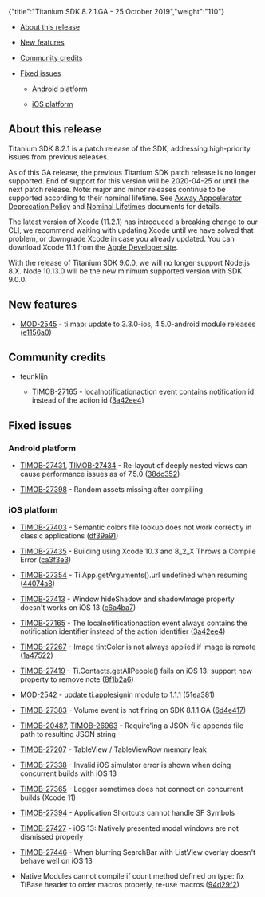 {"title":"Titanium SDK 8.2.1.GA - 25 October 2019","weight":"110"} 

*   [About this release](#Aboutthisrelease)
    
*   [New features](#Newfeatures)
    
*   [Community credits](#Communitycredits)
    
*   [Fixed issues](#Fixedissues)
    
    *   [Android platform](#Androidplatform)
        
    *   [iOS platform](#iOSplatform)
        

## About this release

Titanium SDK 8.2.1 is a patch release of the SDK, addressing high-priority issues from previous releases.

As of this GA release, the previous Titanium SDK patch release is no longer supported. End of support for this version will be 2020-04-25 or until the next patch release. Note: major and minor releases continue to be supported according to their nominal lifetime. See [Axway Appcelerator Deprecation Policy](/docs/appc/AMPLIFY_Appcelerator_Services_Overview/Axway_Appcelerator_Deprecation_Policy/) and [Nominal Lifetimes](/docs/appc/AMPLIFY_Appcelerator_Services_Overview/Axway_Appcelerator_Product_Lifecycle/#NominalLifetimes) documents for details.

The latest version of Xcode (11.2.1) has introduced a breaking change to our CLI, we recommend waiting with updating Xcode until we have solved that problem, or downgrade Xcode in case you already updated. You can download Xcode 11.1 from the [Apple Developer site](https://developer.apple.com).

With the release of Titanium SDK 9.0.0, we will no longer support Node.js 8.X. Node 10.13.0 will be the new minimum supported version with SDK 9.0.0.

## New features

*   [MOD-2545](https://jira.appcelerator.org/browse/MOD-2545) - ti.map: update to 3.3.0-ios, 4.5.0-android module releases ([e1156a0](https://github.com/appcelerator/titanium_mobile/commit/e1156a09c06a902826c03a5b3ffc2ef31e3c0811))
    

## Community credits

*   teunklijn
    
    *   [TIMOB-27165](https://jira.appcelerator.org/browse/TIMOB-27165) - localnotificationaction event contains notification id instead of the action id ([3a42ee4](https://github.com/appcelerator/titanium_mobile/commit/3a42ee478fd387db28e23c761527720d23c3ffea))
        

## Fixed issues

### Android platform

*   [TIMOB-27431](https://jira.appcelerator.org/browse/TIMOB-27431), [TIMOB-27434](https://jira.appcelerator.org/browse/TIMOB-27434) - Re-layout of deeply nested views can cause performance issues as of 7.5.0 ([38dc352](https://github.com/appcelerator/titanium_mobile/commit/38dc3523699fe3e1e81162aa564658365fd23126))
    
*   [TIMOB-27398](https://jira.appcelerator.org/browse/TIMOB-27398) - Random assets missing after compiling
    

### iOS platform

*   [TIMOB-27403](https://jira.appcelerator.org/browse/TIMOB-27403) - Semantic colors file lookup does not work correctly in classic applications ([df39a91](https://github.com/appcelerator/titanium_mobile/commit/df39a91fd4586f9e3dbcb12a70e607944b1128df))
    
*   [TIMOB-27435](https://jira.appcelerator.org/browse/TIMOB-27435) - Building using Xcode 10.3 and 8\_2\_X Throws a Compile Error ([ca3f3e3](https://github.com/appcelerator/titanium_mobile/commit/ca3f3e3d32dc5e64f9da9357da39029c5151ef41))
    
*   [TIMOB-27354](https://jira.appcelerator.org/browse/TIMOB-27354) - Ti.App.getArguments().url undefined when resuming ([44074a8](https://github.com/appcelerator/titanium_mobile/commit/44074a80683cb91ca3e7433fd066ad4f6a0f8f69))
    
*   [TIMOB-27413](https://jira.appcelerator.org/browse/TIMOB-27413) - Window hideShadow and shadowImage property doesn't works on iOS 13 ([c6a4ba7](https://github.com/appcelerator/titanium_mobile/commit/c6a4ba78c83aea52877c77becc583ad4e47ba7de))
    
*   [TIMOB-27165](https://jira.appcelerator.org/browse/TIMOB-27165) - The localnotificationaction event always contains the notification identifier instead of the action identifier ([3a42ee4](https://github.com/appcelerator/titanium_mobile/commit/3a42ee478fd387db28e23c761527720d23c3ffea))
    
*   [TIMOB-27267](https://jira.appcelerator.org/browse/TIMOB-27267) - Image tintColor is not always applied if image is remote ([1a47522](https://github.com/appcelerator/titanium_mobile/commit/1a4752270427cf0be5a40ecde564e21b2bdd18d2))
    
*   [TIMOB-27419](https://jira.appcelerator.org/browse/TIMOB-27419) - Ti.Contacts.getAllPeople() fails on iOS 13: support new property to remove note ([8f1b2a6](https://github.com/appcelerator/titanium_mobile/commit/8f1b2a6385b4839ae99b38897426c3a12ef76db9))
    
*   [MOD-2542](https://jira.appcelerator.org/browse/MOD-2542) - update ti.applesignin module to 1.1.1 ([51ea381](https://github.com/appcelerator/titanium_mobile/commit/51ea3817cef54b24b1e8cae1d0118195e4cb406d))
    
*   [TIMOB-27383](https://jira.appcelerator.org/browse/TIMOB-27383) - Volume event is not firing on SDK 8.1.1.GA ([6d4e417](https://github.com/appcelerator/titanium_mobile/commit/6d4e41741329d73b9bcd145b82924843b2a4b48d))
    
*   [TIMOB-20487](https://jira.appcelerator.org/browse/TIMOB-20487), [TIMOB-26963](https://jira.appcelerator.org/browse/TIMOB-26963) - Require'ing a JSON file appends file path to resulting JSON string
    
*   [TIMOB-27207](https://jira.appcelerator.org/browse/TIMOB-27207) - TableView / TableViewRow memory leak
    
*   [TIMOB-27338](https://jira.appcelerator.org/browse/TIMOB-27338) - Invalid iOS simulator error is shown when doing concurrent builds with iOS 13
    
*   [TIMOB-27365](https://jira.appcelerator.org/browse/TIMOB-27365) - Logger sometimes does not connect on concurrent builds (Xcode 11)
    
*   [TIMOB-27394](https://jira.appcelerator.org/browse/TIMOB-27394) - Application Shortcuts cannot handle SF Symbols
    
*   [TIMOB-27427](https://jira.appcelerator.org/browse/TIMOB-27427) - iOS 13: Natively presented modal windows are not dismissed properly
    
*   [TIMOB-27446](https://jira.appcelerator.org/browse/TIMOB-27446) - When blurring SearchBar with ListView overlay doesn't behave well on iOS 13
    
*   Native Modules cannot compile if count method defined on type: fix TiBase header to order macros properly, re-use macros ([94d29f2](https://github.com/appcelerator/titanium_mobile/commit/94d29f21e87053e90f54102db8d92b5ef2ae170e))